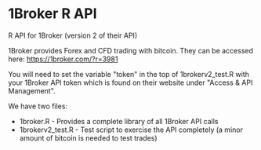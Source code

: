 # 1Broker R API
R API for 1Broker (version 2 of their API)

1Broker provides Forex and CFD trading with bitcoin.  They can be accessed here:
https://1broker.com/?r=3981

You will need to set the variable "token" in the top of 1brokerv2_test.R with your 1Broker API token which is found on their website under "Access & API Management".

We have two files:
* 1broker.R - Provides a complete library of all 1Broker API calls
* 1brokerv2_test.R - Test script to exercise the API completely (a minor amount of bitcoin is needed to test trades)
